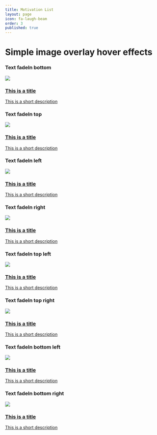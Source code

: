 ```yaml
---
title: Motivation List
layout: page
icon: fa-laugh-beam
order: 3
published: true
---
```


<h1 class="main-title">Simple image overlay hover effects</h1>

<div class="container">
  <h3 class="title">Text fadeIn bottom</h3>
  <div class="content">
    <a href="https://unsplash.com/photos/HkTMcmlMOUQ" target="_blank">
      <div class="content-overlay"></div>
      <img class="content-image" src="https://images.unsplash.com/photo-1433360405326-e50f909805b3?ixlib=rb-0.3.5&q=80&fm=jpg&crop=entropy&w=1080&fit=max&s=359e8e12304ffa04a38627a157fc3362">
      <div class="content-details fadeIn-bottom">
        <h3 class="content-title">This is a title</h3>
        <p class="content-text">This is a short description</p>
      </div>
    </a>
  </div>
</div>

<div class="container">
  <h3 class="title">Text fadeIn top</h3>
  <div class="content">
    <a href="https://unsplash.com/photos/HkTMcmlMOUQ" target="_blank">
      <div class="content-overlay"></div>
      <img class="content-image" src="https://images.unsplash.com/photo-1433360405326-e50f909805b3?ixlib=rb-0.3.5&q=80&fm=jpg&crop=entropy&w=1080&fit=max&s=359e8e12304ffa04a38627a157fc3362">
      <div class="content-details fadeIn-top">
        <h3>This is a title</h3>
        <p>This is a short description</p>
      </div>
    </a>
  </div>
</div>

<div class="container">
  <h3 class="title">Text fadeIn left</h3>
  <div class="content">
    <a href="https://unsplash.com/photos/HkTMcmlMOUQ" target="_blank">
      <div class="content-overlay"></div>
      <img class="content-image" src="https://images.unsplash.com/photo-1433360405326-e50f909805b3?ixlib=rb-0.3.5&q=80&fm=jpg&crop=entropy&w=1080&fit=max&s=359e8e12304ffa04a38627a157fc3362">
      <div class="content-details fadeIn-left">
        <h3>This is a title</h3>
        <p>This is a short description</p>
      </div>
    </a>
  </div>
</div>

<div class="container">
  <h3 class="title">Text fadeIn right</h3>
  <div class="content">
    <a href="https://unsplash.com/photos/HkTMcmlMOUQ" target="_blank">
      <div class="content-overlay"></div>
      <img class="content-image" src="https://images.unsplash.com/photo-1433360405326-e50f909805b3?ixlib=rb-0.3.5&q=80&fm=jpg&crop=entropy&w=1080&fit=max&s=359e8e12304ffa04a38627a157fc3362">
      <div class="content-details fadeIn-right">
        <h3>This is a title</h3>
        <p>This is a short description</p>
      </div>
    </a>
  </div>
</div>

<div class="container">
  <h3 class="title">Text fadeIn top left</h3>
  <div class="content">
    <a href="https://unsplash.com/photos/HkTMcmlMOUQ" target="_blank">
      <div class="content-overlay"></div>
      <img class="content-image" src="https://images.unsplash.com/photo-1433360405326-e50f909805b3?ixlib=rb-0.3.5&q=80&fm=jpg&crop=entropy&w=1080&fit=max&s=359e8e12304ffa04a38627a157fc3362">
      <div class="content-details fadeIn-top fadeIn-left">
        <h3>This is a title</h3>
        <p>This is a short description</p>
      </div>
    </a>
  </div>
</div>

<div class="container">
  <h3 class="title">Text fadeIn top right</h3>
  <div class="content">
    <a href="https://unsplash.com/photos/HkTMcmlMOUQ" target="_blank">
      <div class="content-overlay"></div>
      <img class="content-image" src="https://images.unsplash.com/photo-1433360405326-e50f909805b3?ixlib=rb-0.3.5&q=80&fm=jpg&crop=entropy&w=1080&fit=max&s=359e8e12304ffa04a38627a157fc3362">
      <div class="content-details fadeIn-top fadeIn-right">
        <h3>This is a title</h3>
        <p>This is a short description</p>
      </div>
    </a>
  </div>
</div>

<div class="container">
  <h3 class="title">Text fadeIn bottom left</h3>
  <div class="content">
    <a href="https://unsplash.com/photos/HkTMcmlMOUQ" target="_blank">
      <div class="content-overlay"></div>
      <img class="content-image" src="https://images.unsplash.com/photo-1433360405326-e50f909805b3?ixlib=rb-0.3.5&q=80&fm=jpg&crop=entropy&w=1080&fit=max&s=359e8e12304ffa04a38627a157fc3362">
      <div class="content-details fadeIn-bottom fadeIn-left">
        <h3>This is a title</h3>
        <p>This is a short description</p>
      </div>
    </a>
  </div>
</div>

<div class="container">
  <h3 class="title">Text fadeIn bottom right</h3>
  <div class="content">
    <a href="https://unsplash.com/photos/HkTMcmlMOUQ" target="_blank">
      <div class="content-overlay"></div>
      <img class="content-image" src="https://images.unsplash.com/photo-1433360405326-e50f909805b3?ixlib=rb-0.3.5&q=80&fm=jpg&crop=entropy&w=1080&fit=max&s=359e8e12304ffa04a38627a157fc3362">
      <div class="content-details fadeIn-bottom fadeIn-right">
        <h3>This is a title</h3>
        <p>This is a short description</p>
      </div>
    </a>
  </div>
</div>